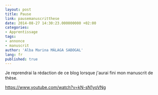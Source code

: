 ```yaml
---
layout: post
title: Pause
link: pausemanuscritthese
date: 2014-08-27 14:30:23.000000000 +02:00
categories:
- Apprentissage
tags:
- annonce
- manuscrit
author: 'Alba Marina MÁLAGA SABOGAL'
lang: fr
published: true
---
```


Je reprendrai la rédaction de ce blog lorsque j'aurai fini mon manuscrit de thèse.  
  
<https://www.youtube.com/watch?v=kN-sN1yoVNg>
